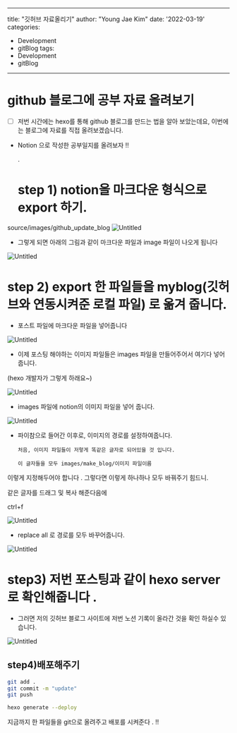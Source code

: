 
---
title: "깃허브 자료올리기"
author: "Young Jae Kim"
date: '2022-03-19'
categories: 
- Development
- gitBlog
tags:
- Development
- gitBlog

---

# github 블로그에 공부 자료 올려보기

- [ ]  저번 시간에는 hexo를 통해 github 블로그를 만드는 법을 알아 보았는데요, 이번에는 블로그에 자료를 직접 올려보겠습니다.

- Notion 으로 작성한 공부일지를 올려보자 !!
    
    .
    
    # step 1) notion을 마크다운 형식으로 export 하기.
    
source/images/github_update_blog
![Untitled](/images/github_update_blog/Untitled.png)

- 그렇게 되면 아래의 그림과 같이 마크다운 파일과 image 파일이 나오게 됩니다

 

![Untitled](/images/github_update_blog/Untitled%201.png)

# step 2) export 한 파일들을 myblog(깃허브와 연동시켜준 로컬 파일) 로 옮겨 줍니다.

- 포스트 파일에 마크다운 파일을 넣어줍니다

![Untitled](/images/github_update_blog/Untitled%202.png)

- 이제 포스팅 해야하는 이미지 파일들은 images 파일을 만들어주어서 여기다 넣어줍니다.

 (hexo 개발자가 그렇게 하래요~) 

![Untitled](/images/github_update_blog/Untitled%203.png)

- images 파일에 notion의 이미지 파일을 넣어 줍니다.

![Untitled](/images/github_update_blog/Untitled%204.png)

- 파이참으로 들어간 이후로, 이미지의 경로를 설정하여줍니다.

      처음, 이미지 파일들이 저렇게 똑같은 글자로 되어있을 것 입니다. 

      이 글자들을 모두 images/make_blog/이미지 파일이름 

이렇게 지정해두어야 합니다 .  그렇다면 이렇게 하나하나 모두 바꿔주기 힘드니. 

같은 글자를 드래그 및 복사 해준다음에 

ctrl+f  

![Untitled](/images/github_update_blog/Untitled%205.png)

- replace all 로 경로를 모두 바꾸어줍니다.

![Untitled](/images/github_update_blog/Untitled%206.png)

# step3) 저번 포스팅과 같이 hexo server 로 확인해줍니다 .

  

- 그러면 저의 깃허브 블로그 사이트에 저번 노션 기록이 올라간 것을 확인 하실수 있습니다.

![Untitled](/images/github_update_blog/Untitled%207.png)

## step4)배포해주기

```bash
git add . 
git commit -m "update"
git push 

hexo generate --deploy
```

지금까지 한 파일들을 git으로 올려주고 배포를 시켜준다 . !!